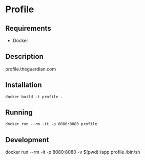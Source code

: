 # Profile

## Requirements
* Docker

## Description
profile.theguardian.com

## Installation
```
docker build -t profile .
```

## Running
```
docker run --rm -it -p 8080:8080 profile
```

## Development
docker run --rm -it -p 8080:8080 -v $(pwd):/app profile /bin/sh
